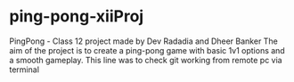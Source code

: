 # ping-pong-xiiProj
PingPong - Class 12 project made by Dev Radadia and Dheer Banker
The aim of the project is to create a ping-pong game with basic 1v1 options and a smooth gameplay.
This line was to check git working from remote pc via terminal